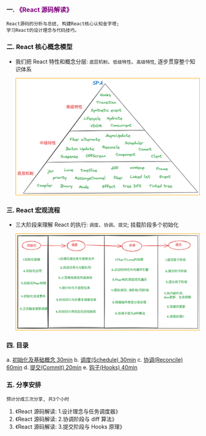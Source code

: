 ### 一. <font color="purple">《React 源码解读》</font>

    React源码的分析与总结, 构建React核心认知金字塔;
    学习React的设计理念与代码技巧。

### 二. React 核心概念模型

- 我们把 React 特性和概念分层: `底层机制`、`低级特性`、`高级特性`, 逐步贯穿整个知识体系

  <img src="./imgs/React特性金字塔.png" style="border: 1px solid orange" />

### 三. React 宏观流程

- 三大阶段来理解 React 的执行: `调度`、`协调`、`提交`; 挂载阶段多个初始化

  <img src="./imgs/React宏观流程.png" style="border: 1px solid orange" />

### 四. 目录

a. [初始化及基础概念 30min]()
b. [调度(Schedule) 30min]()
c. [协调(Reconcile) 60min]()
d. [提交(Commit) 20min]()
e. [钩子(Hooks) 40min]()

### 五. 分享安排

`预计分成三次分享, 共3个小时`

1. 《React 源码解读: 1.设计理念与任务调度器》
2. 《React 源码解读: 2.协调阶段与 diff 算法》
3. 《React 源码解读: 3.提交阶段与 Hooks 原理》

